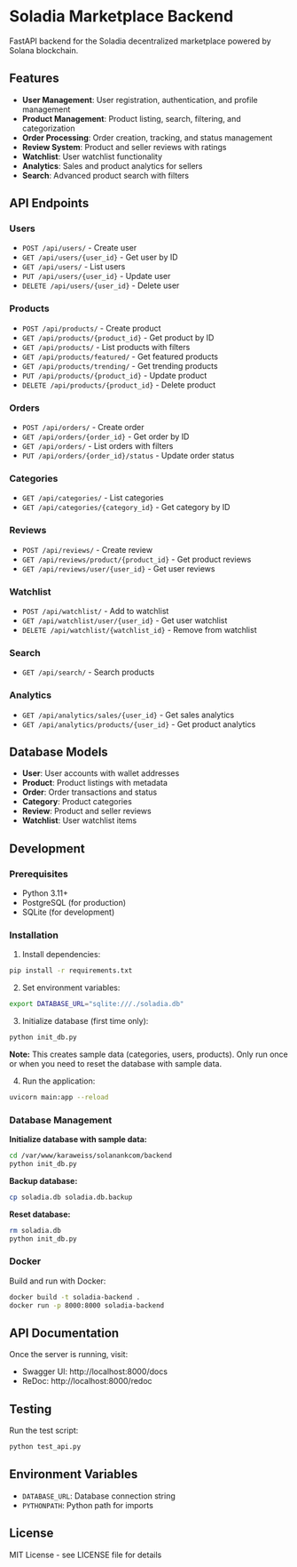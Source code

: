# Soladia Marketplace Backend

FastAPI backend for the Soladia decentralized marketplace powered by Solana blockchain.

## Features

- **User Management**: User registration, authentication, and profile management
- **Product Management**: Product listing, search, filtering, and categorization
- **Order Processing**: Order creation, tracking, and status management
- **Review System**: Product and seller reviews with ratings
- **Watchlist**: User watchlist functionality
- **Analytics**: Sales and product analytics for sellers
- **Search**: Advanced product search with filters

## API Endpoints

### Users
- `POST /api/users/` - Create user
- `GET /api/users/{user_id}` - Get user by ID
- `GET /api/users/` - List users
- `PUT /api/users/{user_id}` - Update user
- `DELETE /api/users/{user_id}` - Delete user

### Products
- `POST /api/products/` - Create product
- `GET /api/products/{product_id}` - Get product by ID
- `GET /api/products/` - List products with filters
- `GET /api/products/featured/` - Get featured products
- `GET /api/products/trending/` - Get trending products
- `PUT /api/products/{product_id}` - Update product
- `DELETE /api/products/{product_id}` - Delete product

### Orders
- `POST /api/orders/` - Create order
- `GET /api/orders/{order_id}` - Get order by ID
- `GET /api/orders/` - List orders with filters
- `PUT /api/orders/{order_id}/status` - Update order status

### Categories
- `GET /api/categories/` - List categories
- `GET /api/categories/{category_id}` - Get category by ID

### Reviews
- `POST /api/reviews/` - Create review
- `GET /api/reviews/product/{product_id}` - Get product reviews
- `GET /api/reviews/user/{user_id}` - Get user reviews

### Watchlist
- `POST /api/watchlist/` - Add to watchlist
- `GET /api/watchlist/user/{user_id}` - Get user watchlist
- `DELETE /api/watchlist/{watchlist_id}` - Remove from watchlist

### Search
- `GET /api/search/` - Search products

### Analytics
- `GET /api/analytics/sales/{user_id}` - Get sales analytics
- `GET /api/analytics/products/{user_id}` - Get product analytics

## Database Models

- **User**: User accounts with wallet addresses
- **Product**: Product listings with metadata
- **Order**: Order transactions and status
- **Category**: Product categories
- **Review**: Product and seller reviews
- **Watchlist**: User watchlist items

## Development

### Prerequisites
- Python 3.11+
- PostgreSQL (for production)
- SQLite (for development)

### Installation

1. Install dependencies:
```bash
pip install -r requirements.txt
```

2. Set environment variables:
```bash
export DATABASE_URL="sqlite:///./soladia.db"
```

3. Initialize database (first time only):
```bash
python init_db.py
```

**Note:** This creates sample data (categories, users, products). Only run once or when you need to reset the database with sample data.

4. Run the application:
```bash
uvicorn main:app --reload
```

### Database Management

**Initialize database with sample data:**
```bash
cd /var/www/karaweiss/solanankcom/backend
python init_db.py
```

**Backup database:**
```bash
cp soladia.db soladia.db.backup
```

**Reset database:**
```bash
rm soladia.db
python init_db.py
```

### Docker

Build and run with Docker:
```bash
docker build -t soladia-backend .
docker run -p 8000:8000 soladia-backend
```

## API Documentation

Once the server is running, visit:
- Swagger UI: http://localhost:8000/docs
- ReDoc: http://localhost:8000/redoc

## Testing

Run the test script:
```bash
python test_api.py
```

## Environment Variables

- `DATABASE_URL`: Database connection string
- `PYTHONPATH`: Python path for imports

## License

MIT License - see LICENSE file for details
